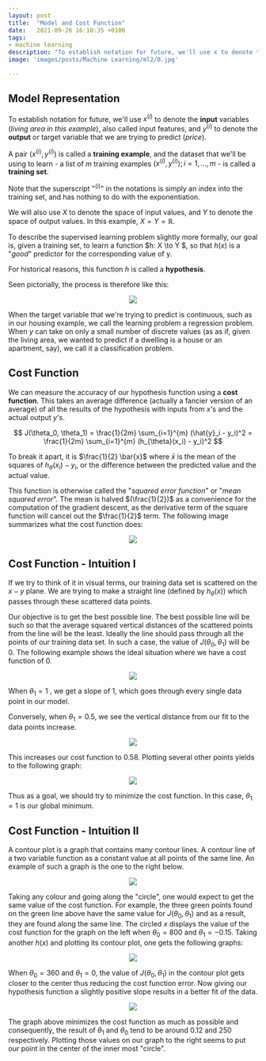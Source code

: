 ```yaml
---
layout: post
title:  "Model and Cost Function"
date:   2021-09-26 16:10:35 +0100
tags:
- machine learning
description: "To establish notation for future, we'll use x to denote the input variables (living area in this example), also called input features, and y to denote the output or target variable that we are trying to predict (price)."
image: 'images/posts/Machine Learning/ml2/0.jpg'

---
```


## Model Representation

To establish notation for future, we'll use $x^{(i)}$ to denote the **input** variables (*living area in this example*), also called input features, and $y^{(i)}$ to denote the **output** or target variable that we are trying to predict (*price*).

A pair $(x^{(i)}, y^{(i)})$ is called a **training example**, and the dataset that we'll be using to learn - a list of $m$ training examples $(x^{(i)}, y^{(i)}); i = 1, ..., m$ - is called a **training set**.

Note that the superscript "$^(i)$" in the notations is simply an index into the training set, and has nothing to do with the exponentiation.

We will also use $X$ to denote the space of input values, and $Y$ to denote the space of output values. In this example, $X = Y = \mathbb{R}$.

To describe the supervised learning problem slightly more formally, our goal is, given a training set, to learn a function $h: X \to Y $, so that $h(x)$ is a "*good*" predictor for the corresponding value of y.

For historical reasons, this function $h$ is called a **hypothesis**.

Seen pictorially, the process is therefore like this:


<center>
<img src="/images/posts/Machine Learning/ml2/1.png">
</center>

When the target variable that we're trying to predict is continuous, such as in our housing example, we call the learning problem a regression problem. When $y$ can take on only a small number of discrete values (as as if, given the living area, we wanted to predict if a dwelling is a house or an apartment, say), we call it a classification problem.

## Cost Function

We can measure the accuracy of our hypothesis function using a **cost function**. This takes an average difference (actually a fancier version of an average) of all the results of the hypothesis with inputs from $x$'s  and the actual output $y$'s.

$$ J(\theta_0, \theta_1) = \frac{1}{2m} \sum_{i=1}^{m} (\hat{y}_i - y_i)^2 = \frac{1}{2m} \sum_{i=1}^{m} (h_{\theta}(x_i) - y_i)^2 $$

To break it apart, it is $\frac{1}{2} \bar{x}$ where $\bar{x}$ is the mean of the squares of $h_{\theta}(x_i) - y_i$, or the difference between the predicted value and the actual value.

This function is otherwise called the "*squared error function*" or "*mean squared error*". The mean is halved $(\frac{1}{2})$ as a convenience for the computation of the gradient descent, as the derivative term of the square function will cancel out the $\frac{1}{2}$ term. The following image summarizes what the cost function does:

<center>
<img src="/images/posts/Machine Learning/ml2/2.png">
</center>

## Cost Function - Intuition I

If we try to think of it in visual terms, our training data set is scattered on the $x-y$ plane. We are trying to make a straight line (defined by $h_{\theta}(x)$) which passes through these scattered data points.

Our objective is to get the best possible line. The best possible line will be such so that the average squared vertical distances of the scattered points from the line will be the least. Ideally the line should pass through all the points of our training data set. In such a case, the value of $J (\theta_0, \theta_1)$ will be $0$. The following example shows the ideal situation where we have a cost function of $0$.

<center>
<img src="/images/posts/Machine Learning/ml2/3.png">
</center>

When $\theta_1 = 1$ , we get a slope of $1$, which goes through every single data point in our model.

Conversely, when $\theta_1 = 0.5$, we see the vertical distance from our fit to the data points increase.

<center>
<img src="/images/posts/Machine Learning/ml2/4.png">
</center>

This increases our cost function to 0.58. Plotting several other points yields to the following graph:

<center>
<img src="/images/posts/Machine Learning/ml2/5.png">
</center>

Thus as a goal, we should try to minimize the cost function. In this case, $\theta_1 = 1$ is our global minimum.

## Cost Function - Intuition II

A contour plot is a graph that contains many contour lines. A contour line of a two variable function as a constant value at all points of the same line. An example of such a graph is the one to the right below.

<center>
<img src="/images/posts/Machine Learning/ml2/6.png">
</center>

Taking any colour and going along the "circle", one would expect to get the same value of the cost function. For example, the three green points found on the green line above have the same value for $J(\theta_0, \theta_1)$ and as a result, they are found along the same line. The circled $x$ displays the value of the cost function for the graph on the left when $\theta_0 = 800$ and $\theta_1 = -0.15$. Taking another $h(x)$ and plotting its contour plot, one gets the following graphs:

<center>
<img src="/images/posts/Machine Learning/ml2/7.png">
</center>

When $\theta_0 = 360$ and $\theta_1 = 0$, the value of $J(\theta_0, \theta_1)$ in the contour plot gets closer to the center thus reducing the cost function error. Now giving our hypothesis function a slightly positive slope results in a better fit of the data.

<center>
<img src="/images/posts/Machine Learning/ml2/8.png">
</center>

The graph above minimizes the cost function as much as possible and consequently, the result of $\theta_1$ and $\theta_0$ tend to be around $0.12$ and $250$ respectively. Plotting those values on our graph to the right seems to put our point in the center of the inner most "circle".
